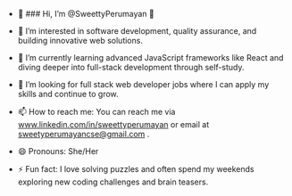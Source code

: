 - 👋 ### Hi, I’m @SweettyPerumayan 👋

- 👀 I’m interested in software development, quality assurance, and building innovative web solutions.
- 🌱 I’m currently learning advanced JavaScript frameworks like React and diving deeper into full-stack development through self-study.
- 💞️ I’m looking for full stack web developer jobs where I can apply my skills and continue to grow.
- 📫 How to reach me: You can reach me via www.linkedin.com/in/sweettyperumayan or email at sweetyperumayancse@gmail.com .
- 😄 Pronouns: She/Her
- ⚡ Fun fact: I love solving puzzles and often spend my weekends exploring new coding challenges and brain teasers.
